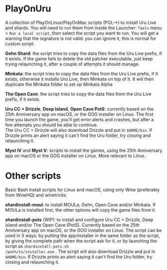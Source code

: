 # PlayOnUru
A collection of PlayOnLinux/PlayOnMac scripts (POL-\*) to install Uru Live and shards. You will need to run them from inside the Launcher: <code>Tools</code> menu > <code>Run a local script</code>, then select the script you want to run. You will get a warning that the signature is not valid: you can ignore it, this is normal for custom script.

<b>Gehn Shard</b>: the script tries to copy the data files from the Uru Live prefix, if it exists.
If the game fails to delete the old patcher executable, just keep trying relaunching it, after a couple of attempts it should manage.

<b>Minkata</b>: the script tries to copy the data files from the Uru Live prefix, if it exists, otherwise it installs Uru Live, then Minkata on top of it. It will then duplicate the Minkata folder to set up Minkata Alpha

<b>The Open Cave</b>: the script tries to copy the data files from the Uru Live prefix, if it exists.

<b>Uru CC + Drizzle</b>, <b>Deep Island</b>, <b>Open Cave PotS</b>: currently based on the 25th Anniversary app on macOS, or the GOG installer on Linux. The first time you launch the game, you'll get error alerts and crashes, but after a few attempts you should be able to continue.<br/>
The Uru CC + Drizzle will also download Drizzle and put in <code>$HOME/bin</code>. If Drizzle prints an alert saying it can't find the Uru folder, try closing and relaunching it.

<b>Myst IV</b> and <b>Myst V</b>: scripts to install the games, using the 25th Anniversary app on macOS or the GOG installer on Linux. More relevant to Linux.

# Other scripts
Basic Bash install scripts for Linux and macOS, using only Wine (preferably from WineHQ) and winetricks.

<b>shardinstall-moul</b>: to install MOULa, Gehn, Open Cave and/or Minkata. If MOULa is installed first, the other options will copy the game files from it.

<b>shardinstall-pots</b> (WIP): to install and configure Uru CC + Drizzle, Deep island and/or The Open Cave (PotS). Currently based on the 25th Anniversary app on macOS, or the GOG installer on Linux. The script can be used in 3 ways: by putting the app/installer in the same folder as the script, by giving the complete path when the script ask for it, or by launching the script as <code>shardinstall-pots.sh /path/to/installer.exe</code> .
The script will also download Drizzle and put in <code>$HOME/bin</code>. If Drizzle prints an alert saying it can't find the Uru folder, try closing and relaunching it.
